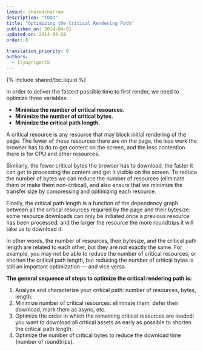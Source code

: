 ```yaml
---
layout: shared/narrow
description: "TODO"
title: "Optimizing the Critical Rendering Path"
published_on: 2014-04-01
updated_on: 2014-04-28
order: 8

translation_priority: 0
authors:
  - ilyagrigorik
---
```


{% include shared/toc.liquid %}

In order to deliver the fastest possible time to first render, we need to optimize three variables:

* **Minimize the number of critical resources.**
* **Minimize the number of critical bytes.**
* **Minimize the critical path length.**

A critical resource is any resource that may block initial rendering of the page. The fewer of these resources there are on the page, the less work the browser has to do to get content on the screen, and the less contention there is for CPU and other resources.

Similarly, the fewer critical bytes the browser has to download, the faster it can get to processing the content and get it visible on the screen. To reduce the number of bytes we can reduce the number of resources (eliminate them or make them non-critical), and also ensure that we minimize the transfer size by compressing and optimizing each resource.

Finally, the critical path length is a function of the dependency graph between all the critical resources required by the page and their bytesize: some resource downloads can only be initiated once a previous resource has been processed, and the larger the resource the more roundtrips it will take us to download it.

In other words, the number of resources, their bytesize, and the critical path length are related to each other, but they are not exactly the same. For example, you may not be able to reduce the number of critical resources, or shorten the critical path length, but reducing the number of critical bytes is still an important optimization &mdash; and vice versa.

**The general sequence of steps to optimize the critical rendering path is:**

1. Analyze and characterize your critical path: number of resources, bytes, length.
1. Minimize number of critical resources: eliminate them, defer their download, mark them as async, etc.
1. Optimize the order in which the remaining critical resources are loaded: you want to download all critical assets as early as possible to shorten the critical path length.
1. Optimize the number of critical bytes to reduce the download time (number of roundtrips).

